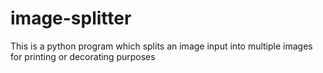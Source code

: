 # image-splitter
This is a python program which splits an image input into multiple images for printing or decorating purposes
